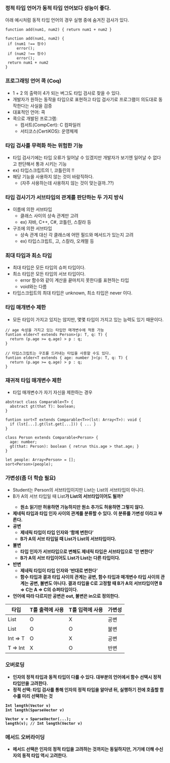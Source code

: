 ### 정적 타입 언어가 동적 타입 언어보다 성능이 좋다.
아래 예시처럼 동적 타입 언어의 경우 실행 중에 숨겨진 검사가 있다.
 ```
function add(num1, num2) { return num1 + num2 }

function add(num1, num2) {
  if (num1 !== 정수)
	  error();
  if (num2 !== 정수)
	  error();
  return num1 + num2
}
```

### 프로그래밍 언어 콕 (Coq)
- 1 + 2 의 출력이 4가 되는 버그도 타입 검사로 찾을 수 있다.
- 개발자가 원하는 동작을 타입으로 표현하고 타입 검사기로 프로그램이 의도대로 동작한다는 사실을 검증
- 대표적인 언어: 콕
- 콕으로 개발된 프로그램:
    - 컴서트(CompCert): C 컴파일러
    - 서티코스(CertiKOS): 운영체제
     
### 타입 검사를 무력화 하는 위험한 기능
- 타입 검사기에는 타입 오류가 일어날 수 있겠지만 개발자가 보기엔 일어날 수 없다고 판단해서 통과 시키는 기능
- ex) 타입스크립트의 !, 코틀린의 !!
- 해당 기능을 사용하지 않는 것이 바람직하다.
    - (자주 사용하는데 사용하지 않는 것이 맞는걸까..??)
 
### 타입 검사기가 서브타입의 관계를 판단하는 두 가지 방식
- 이름에 의한 서브타입
    - 클래스 사이의 상속 관계만 고려
    - ex) 자바, C++, C#, 코틀린, 스칼라 등
- 구조에 의한 서브타입
    - 상속 관계 대신 각 클래스에 어떤 필드와 메서드가 있는지 고려
    - ex) 타입스크립트, 고, 스칼라, 오캐멀 등
 
### 최대 타입과 최소 타입
- 최대 타입은 모든 타입의 슈퍼 타입이다.
- 최소 타입은 모든 타입의 서브 타입이다.
    - error 함수와 같이 계산을 끝마치지 못한다를 표현하는 타입
    - void와는 다름
- 타입스크립트의 최대 타입은 unknown, 최소 타입은 never 이다.

### 타입 매개변수 제한
- 모든 타입이 가지고 있지는 않지만, 몇몇 타입이 가지고 있는 능력도 있기 때문이다.

```
// age 속성을 가지고 있는 타입만 매개변수에 적용 가능
funtion elder<T extends Person>(p: T, q: T) {
  return (p.age >= q.age) > p : q;
}

// 타입스크립트는 구조를 드러내는 타입을 사용할 수도 있다.
funtion elder<T extends { age: number }>(p: T, q: T) {
  return (p.age >= q.age) > p : q;
}
```

### 재귀적 타입 매개변수 제한
- 타입 매개변수가 자기 자신을 제한하는 경우

```
abstract class Comparable<T> {
  abstract gt(that T): boolean;
}

funtion sort<T extends Comparable<T>>(lst: Array<T>): void {
  if (lst[...].gt(lst.get[...])) { ... }
}

class Person extends Comparable<Person> {
  age: number;
  gt(that: Person): boolean { retrun this.age > that.age; }
}

let people: Array<Person> = [];
sort<Person>(people);
```

### 가변성(좀 더 학습 필요)
- Student는 Person의 서브타입이지만 List<Student>는 List<Person>의 서브타입이 아니다.
- B가 A의 서브 타입일 때 List<B>가 List<A>의 서브타입이어도 될까?
    - 원소 읽기만 허용하면 가능하지만 원소 추가도 허용하면 그렇지 않다.
- 제네릭 타입과 타입 인자 사이의 관계를 분류할 수 있다. 이 분류를 가변성 이라고 부른다.
- 공변
    - 제네릭 타입이 타입 인자와 ‘함께 변한다’
    - B가 A의 서브 타입일 때 List<B>가 List<A>의 서브타입이다.
- 불변
    - 타입 인자가 서브타입으로 변해도 제네릭 타입은 서브타입으로 ‘안 변한다’
    - B가 A의 서브 타입이어도 List<B>가 List<A>는 다른 타입이다.
- 반변
    - 제네릭 타입이 타입 인자와 ‘반대로 변한다’
    - 함수 타입과 결과 타입 사이의 관계는 공변, 함수 타입과 매개변수 타입 사이의 관계는 공변, 불변도 아니다. 결과 타입을 C로 고정할 때 B가 A의 서브타입이면 B ⇒ C는 A ⇒ C의 슈퍼타입이다.
- 언어에 따라 다르지만 공변은 out, 불변은 in으로 정의한다.

|타입|T를 출력에 사용|T를 입력에 사용|가변성|
|------|---|---|---|
|List<T>|O|X|공변|
|List<T>|O|O|불변|
|Int => T|O|X|공변|
|T => Int|X|O|반변|

### 오버로딩
- 인자의 정적 타입과 동적 타입이 다를 수 있다. 대부분의 언어에서 함수 선택시 정적 타입만을 고려한다.
- 정적 선택: 타입 검사를 통해 인자의 정적 타입을 알아낸 뒤, 실행하기 전에 호출할 함수를 미리 선택하는 것

```
Int length(Vector v)
Int length(SparseVector v)

Vector v = SparseVector(...);
length(v); // Int length(Vector v)
```

### 메서드 오버라이딩
- 메서드 선택은 인자의 정적 타입을 고려하는 것까지는 동일하지만, 거기에 더해 수신자의 동적 타입 역시 고려한다.
